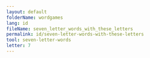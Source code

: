 ```yaml
---
layout: default
folderName: wordgames
lang: id
fileName: seven_letter_words_with_these_letters
permalink: id/seven-letter-words-with-these-letters
tool: seven-letter-words
letter: 7
---
```

